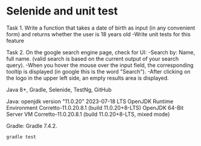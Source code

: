 
# Selenide and unit test

Task 1. Write a function that takes a date of birth as input (in any convenient form) and returns whether the user is 18 years old
-Write unit tests for this feature


Task 2. On the google search engine page, check for UI:
-Search by: Name, full name. (valid search is based on the current output of your search query).
-When you hover the mouse over the input field, the corresponding tooltip is displayed (in google this is the word "Search").
-After clicking on the logo in the upper left side, an empty results area is displayed.

Java 8+,  Gradle, Selenide, TestNg, GitHub 

Java: 
openjdk version "11.0.20" 2023-07-18 LTS
OpenJDK Runtime Environment Corretto-11.0.20.8.1 (build 11.0.20+8-LTS)
OpenJDK 64-Bit Server VM Corretto-11.0.20.8.1 (build 11.0.20+8-LTS, mixed mode)

Gradle:
Gradle 7.4.2.


```bash
gradle test
```